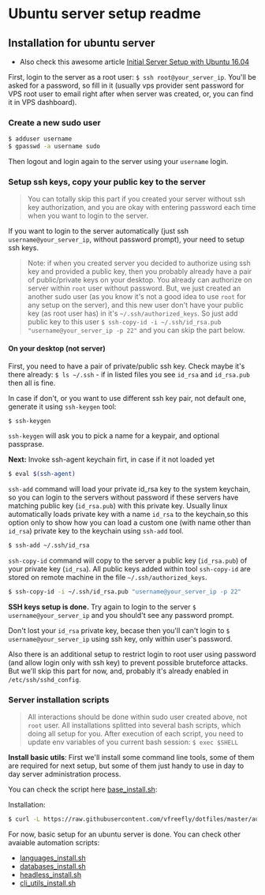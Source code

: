 # Ubuntu server setup readme

## Installation for ubuntu server

* Also check this awesome article [Initial Server Setup with Ubuntu 16.04](https://www.digitalocean.com/community/tutorials/initial-server-setup-with-ubuntu-16-04)

First, login to the server as a root user: `$ ssh root@your_server_ip`. You'll be asked for a password, so fill in it (usually vps provider sent password for VPS root user to email right after when server was created, or, you can find it in VPS dashboard).

### Create a new sudo user

```bash
$ adduser username
$ gpasswd -a username sudo
```
Then logout and login again to the server using your `username` login.



### Setup ssh keys, copy your public key to the server
> You can totally skip this part if you created your server without ssh key authorization, and you are okay with entering password each time when you want to login to the server.

If you want to login to the server automatically (just ssh `username@your_server_ip`, without password prompt), your need to setup ssh keys.

> Note: if when you created server you decided to authorize using ssh key and provided a public key, then you probably already have a pair of public/private keys on your desktop.
> You already can authorize on server within `root` user without password. But, we just created an another sudo user (as you know it's not a good idea to use `root` for any setup on the server), and this new user don't have your public key (as root user has) in it's `~/.ssh/authorized_keys`.
> So just add public key to this user `$ ssh-copy-id -i ~/.ssh/id_rsa.pub "username@your_server_ip -p 22"` and you can skip the part below.

#### On your desktop  (not server)
First, you need to have a pair of private/public ssh key. Check maybe it's there already: `$ ls ~/.ssh` - if in listed files you see `id_rsa` and `id_rsa.pub` then all is fine.

In case if don't, or you want to use different ssh key pair, not default one, generate it using `ssh-keygen` tool:

```bash
$ ssh-keygen
```
`ssh-keygen` will ask you to pick a name for a keypair, and optional passprase.



**Next:**
Invoke ssh-agent keychain firt, in case if it not loaded yet
```bash
$ eval $(ssh-agent)
```



`ssh-add`  command will load your private id_rsa key to the system keychain, so you can login to the servers without password if these servers have matching public key (`id_rsa.pub`) with this private key.
Usually linux automatically loads private key with a name `id_rsa` to the keychain,so this option only to show how you can load a custom one (with name other than `id_rsa`) private key to the keychain using `ssh-add` tool.

```bash
$ ssh-add ~/.ssh/id_rsa
```



`ssh-copy-id` command will copy to the server a public key (`id_rsa.pub`) of your private key (`id_rsa`).
All public keys added within tool `ssh-copy-id` are stored on remote machine in the file `~/.ssh/authorized_keys`.

```bash
$ ssh-copy-id -i ~/.ssh/id_rsa.pub "username@your_server_ip -p 22"
```


**SSH keys setup is done.**
Try again to login to the server `$ username@your_server_ip` and you should't see any password prompt.

Don't lost your `id_rsa` private key, becase then you'll can't login to `$ username@your_server_ip` using ssh key, only within user's password.

Also there is an additional setup to restrict login to root user using password (and allow login only with ssh key) to prevent possible bruteforce attacks. But we'll skip this part for now, and, probably it's already enabled in `/etc/ssh/sshd_config`.


### Server installation scripts
> All interactions should be done within sudo user created above, not `root` user.
> All installations splitted into several bash scripts, which doing all setup for you.
> After execution of each script, you need to update env variables of you current bash session: `$ exec $SHELL`

**Install basic utils**:
First we'll install some command line tools, some of them are required for next setup, but some of them just handy to use in day to day server administration process.

You can check the script here [base_install.sh](https://github.com/vfreefly/dotfiles/blob/master/automation_scripts/ubuntu/base_install.sh):

Installation:
```bash
$ curl -L https://raw.githubusercontent.com/vfreefly/dotfiles/master/automation_scripts/ubuntu/base_install.sh | bash
```

For now, basic setup for an ubuntu server is done. You can check other avaiable automation scripts:
* [languages_install.sh](https://github.com/vfreefly/dotfiles/blob/master/automation_scripts/ubuntu/languages_install.sh)
* [databases_install.sh](https://github.com/vfreefly/dotfiles/blob/master/automation_scripts/ubuntu/databases_install.sh)
* [headless_install.sh](https://github.com/vfreefly/dotfiles/blob/master/automation_scripts/ubuntu/headless_install.sh)
* [cli_utils_install.sh](https://github.com/vfreefly/dotfiles/blob/master/automation_scripts/ubuntu/cli_utils_install.sh)
